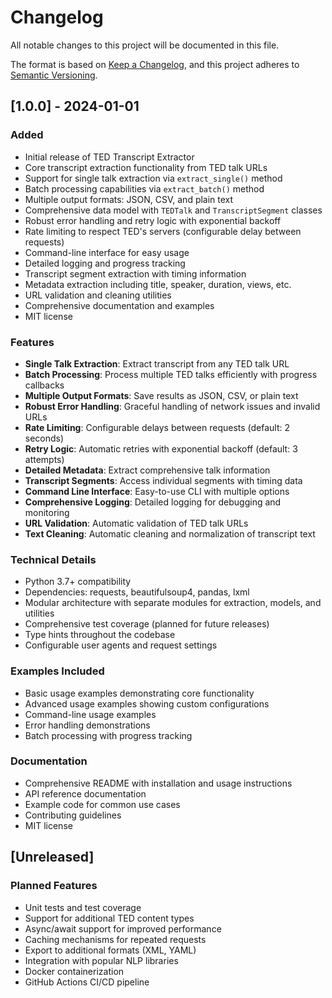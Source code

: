 # Changelog

All notable changes to this project will be documented in this file.

The format is based on [Keep a Changelog](https://keepachangelog.com/en/1.0.0/),
and this project adheres to [Semantic Versioning](https://semver.org/spec/v2.0.0.html).

## [1.0.0] - 2024-01-01

### Added
- Initial release of TED Transcript Extractor
- Core transcript extraction functionality from TED talk URLs
- Support for single talk extraction via `extract_single()` method
- Batch processing capabilities via `extract_batch()` method
- Multiple output formats: JSON, CSV, and plain text
- Comprehensive data model with `TEDTalk` and `TranscriptSegment` classes
- Robust error handling and retry logic with exponential backoff
- Rate limiting to respect TED's servers (configurable delay between requests)
- Command-line interface for easy usage
- Detailed logging and progress tracking
- Transcript segment extraction with timing information
- Metadata extraction including title, speaker, duration, views, etc.
- URL validation and cleaning utilities
- Comprehensive documentation and examples
- MIT license

### Features
- **Single Talk Extraction**: Extract transcript from any TED talk URL
- **Batch Processing**: Process multiple TED talks efficiently with progress callbacks
- **Multiple Output Formats**: Save results as JSON, CSV, or plain text
- **Robust Error Handling**: Graceful handling of network issues and invalid URLs
- **Rate Limiting**: Configurable delays between requests (default: 2 seconds)
- **Retry Logic**: Automatic retries with exponential backoff (default: 3 attempts)
- **Detailed Metadata**: Extract comprehensive talk information
- **Transcript Segments**: Access individual segments with timing data
- **Command Line Interface**: Easy-to-use CLI with multiple options
- **Comprehensive Logging**: Detailed logging for debugging and monitoring
- **URL Validation**: Automatic validation of TED talk URLs
- **Text Cleaning**: Automatic cleaning and normalization of transcript text

### Technical Details
- Python 3.7+ compatibility
- Dependencies: requests, beautifulsoup4, pandas, lxml
- Modular architecture with separate modules for extraction, models, and utilities
- Comprehensive test coverage (planned for future releases)
- Type hints throughout the codebase
- Configurable user agents and request settings

### Examples Included
- Basic usage examples demonstrating core functionality
- Advanced usage examples showing custom configurations
- Command-line usage examples
- Error handling demonstrations
- Batch processing with progress tracking

### Documentation
- Comprehensive README with installation and usage instructions
- API reference documentation
- Example code for common use cases
- Contributing guidelines
- MIT license

## [Unreleased]

### Planned Features
- Unit tests and test coverage
- Support for additional TED content types
- Async/await support for improved performance
- Caching mechanisms for repeated requests
- Export to additional formats (XML, YAML)
- Integration with popular NLP libraries
- Docker containerization
- GitHub Actions CI/CD pipeline
